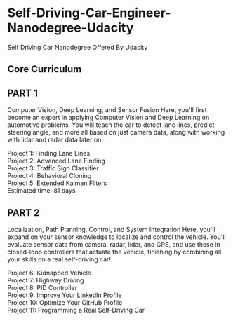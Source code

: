 # Self-Driving-Car-Engineer-Nanodegree-Udacity
Self Driving Car Nanodegree Offered By Udacity

## Core Curriculum

## PART 1
Computer Vision, Deep Learning, and Sensor Fusion
Here, you'll first become an expert in applying Computer Vision and Deep Learning on automotive problems. You will teach the car to detect lane lines, predict steering angle, and more all based on just camera data, along with working with lidar and radar data later on.

Project 1: Finding Lane Lines  
Project 2: Advanced Lane Finding  
Project 3: Traffic Sign Classifier  
Project 4: Behavioral Cloning  
Project 5: Extended Kalman Filters  
Estimated time: 81 days  

## PART 2
Localization, Path Planning, Control, and System Integration
Here, you'll expand on your sensor knowledge to localize and control the vehicle. You'll evaluate sensor data from camera, radar, lidar, and GPS, and use these in closed-loop controllers that actuate the vehicle, finishing by combining all your skills on a real self-driving car!

Project 6: Kidnapped Vehicle  
Project 7: Highway Driving  
Project 8: PID Controller  
Project 9: Improve Your LinkedIn Profile  
Project 10: Optimize Your GitHub Profile  
Project 11: Programming a Real Self-Driving Car  
